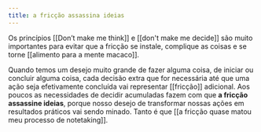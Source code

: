 ```yaml
---
title: a fricção assassina ideias
---
```


Os princípios [[Don’t make me think]] e [[don't make me decide]] são muito importantes para evitar que a fricção se instale, complique as coisas e se torne [[alimento para a mente macaco]].

Quando temos um desejo muito grande de fazer alguma coisa, de iniciar ou concluir alguma coisa, cada decisão extra que for necessária até que uma ação seja efetivamente concluída vai representar [[fricção]]  adicional. Aos poucos as necessidades de decidir acumuladas fazem com que **a fricção assassine ideias**, porque nosso desejo de transformar nossas ações em resultados práticos vai sendo minado. Tanto é que [[a fricção quase matou meu processo de notetaking]].